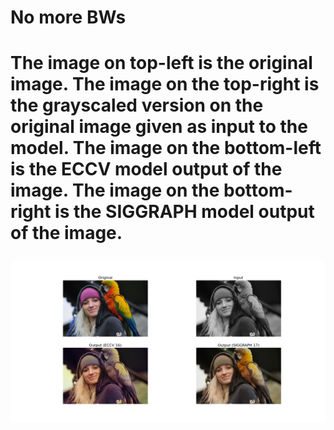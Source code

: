 <h1>No more BWs<h1/>

The image on top-left is the original image.
The image on the top-right is the grayscaled version on the original image given as input to the model.
The image on the bottom-left is the ECCV model output of the image.
The image on the bottom-right is the SIGGRAPH model output of the image.

![Results](https://github.com/anubhavagr/no_more_BWs/blob/master/result.png?raw=true)
